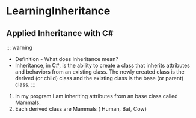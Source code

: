 # LearningInheritance
## Applied Inheritance with C#


::: warning
- Definition - What does Inheritance mean?
- Inheritance, in C#, is the ability to create a class that inherits attributes and behaviors from an existing class. The newly created class is the derived (or child) class and the existing class is the base (or parent) class.
:::

1. In my program I am inheriting attributes from an base class called Mammals.
2. Each derived class are Mammals ( Human, Bat, Cow)
  
